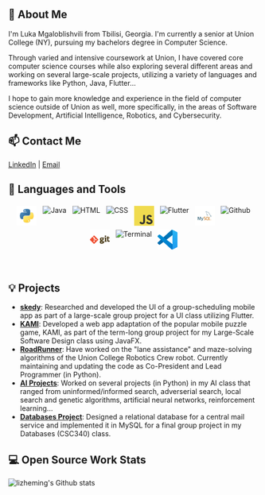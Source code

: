## 👋 About Me

I'm Luka Mgaloblishvili from Tbilisi, Georgia. I'm currently a senior at Union College (NY), pursuing my bachelors degree in Computer Science. 

Through varied and intensive coursework at Union, I have covered core computer science courses while also exploring several different areas and working on several large-scale projects, utilizing a variety of languages and frameworks like Python, Java, Flutter...

I hope to gain more knowledge and experience in the field of computer science outside of Union as well, more specifically, in the areas of Software Development, Artificial Intelligence, Robotics, and Cybersecurity.

## 📫 Contact Me

[LinkedIn](https://www.linkedin.com/in/luka-mgaloblishvili/) | [Email](mailto:mgalobll@union.edu)

## 🧰 Languages and Tools

<!-- 
<p align="center">
<img src="https://raw.githubusercontent.com/github/explore/80688e429a7d4ef2fca1e82350fe8e3517d3494d/topics/python/python.png" alt="Python" height="40" style="vertical-align:top; margin:4px">
<img src="" alt="Java" height="40" style="vertical-align:top; margin:4px">
<img src="" alt="HTML" height="40" style="vertical-align:top; margin:4px">
<img src="" alt="CSS" height="40" style="vertical-align:top; margin:4px">
<img src="https://raw.githubusercontent.com/github/explore/80688e429a7d4ef2fca1e82350fe8e3517d3494d/topics/javascript/javascript.png" alt="Javascript" height="40" style="vertical-align:top; margin:4px">
<img src="" alt="Flutter" height="40" style="vertical-align:top; margin:4px">
<img src="https://raw.githubusercontent.com/github/explore/80688e429a7d4ef2fca1e82350fe8e3517d3494d/topics/mysql/mysql.png" alt="MySQL" height="40" style="vertical-align:top; margin:4px">
<img src="https://cdn-icons-png.flaticon.com/512/5968/5968866.png" alt="Github" height="40" style="vertical-align:top; margin:4px">
<img src="https://raw.githubusercontent.com/github/explore/80688e429a7d4ef2fca1e82350fe8e3517d3494d/topics/git/git.png" alt="Git" height="40" style="vertical-align:top; margin:4px">
<img src="https://raw.githubusercontent.com/github/explore/80688e429a7d4ef2fca1e82350fe8e3517d3494d/topics/terminal/terminal.png" alt="Terminal" height="40" style="vertical-align:top; margin:4px">
<img src="https://raw.githubusercontent.com/github/explore/80688e429a7d4ef2fca1e82350fe8e3517d3494d/topics/visual-studio-code/visual-studio-code.png" alt="VS Code" height="40" style="vertical-align:top; margin:4px">
</p>
-->

<p align="center">
  <img src="https://raw.githubusercontent.com/github/explore/80688e429a7d4ef2fca1e82350fe8e3517d3494d/topics/python/python.png" alt="Python" height="40" style="vertical-align:top; margin:4px">
  <img src="https://cdn.iconscout.com/icon/free/png-512/java-43-569305.png" alt="Java" height="40" style="vertical-align:top; margin:4px">
  <img src="https://icon-library.com/images/html-icon/html-icon-28.jpg" alt="HTML" height="40" style="vertical-align:top; margin:4px">
  <img src="https://cdn.iconscout.com/icon/free/png-512/css-37-226088.png" alt="CSS" height="40" style="vertical-align:top; margin:4px">
  <img src="https://raw.githubusercontent.com/github/explore/80688e429a7d4ef2fca1e82350fe8e3517d3494d/topics/javascript/javascript.png" alt="Javascript" height="40" style="vertical-align:top; margin:4px">
  <img src="https://cdn.iconscout.com/icon/free/png-512/flutter-2038877-1720090.png" alt="Flutter" height="40" style="vertical-align:top; margin:4px">
  <img src="https://raw.githubusercontent.com/github/explore/80688e429a7d4ef2fca1e82350fe8e3517d3494d/topics/mysql/mysql.png" alt="MySQL" height="40" style="vertical-align:top; margin:4px">
  <img src="https://cdn-icons-png.flaticon.com/512/25/25231.png" alt="Github" height="40" style="vertical-align:top; margin:4px">
  <img src="https://raw.githubusercontent.com/github/explore/80688e429a7d4ef2fca1e82350fe8e3517d3494d/topics/git/git.png" alt="Git" height="40" style="vertical-align:top; margin:4px">
  <img src="https://cdn.iconscout.com/icon/free/png-512/terminal-1-1175208.png" alt="Terminal" height="40" style="vertical-align:top; margin:4px">
  <img src="https://raw.githubusercontent.com/github/explore/80688e429a7d4ef2fca1e82350fe8e3517d3494d/topics/visual-studio-code/visual-studio-code.png" alt="VS Code" height="40" style="vertical-align:top; margin:4px">
</p>


<br />

## 💡 Projects

- [**skedy**](https://github.com/skeddyapp/app): Researched and developed the UI of a group-scheduling mobile app as part of a large-scale group project for a UI class utilizing Flutter.
- [**KAMI**](https://github.com/mgalobll/csc-260-project2): Developed a web app adaptation of the popular mobile puzzle game, KAMI, as part of the term-long group project for my Large-Scale Software Design class using JavaFX.
- [**RoadRunner**](https://github.com/Union-College-Robotics-Crew/RoadRunner_Winter2023): Have worked on the "lane assistance" and maze-solving algorithms of the Union College Robotics Crew robot. Currently maintaining and updating the code as Co-President and Lead Programmer (in Python).
- [**AI Projects**](https://github.com/mgalobll/csc-320): Worked on several projects (in Python) in my AI class that ranged from uninformed/informed search, adverserial search, local search and genetic algorithms, artificial neural networks, reinforcement learning...
- [**Databases Project**](https://github.com/mgalobll/csc-340-project): Designed a relational database for a central mail service and implemented it in MySQL for a final group project in my Databases (CSC340) class.

## 💻 Open Source Work Stats


![lizheming's Github stats](https://github-readme-stats.vercel.app/api?username=mgalobll&show_icons=true)

<!--
**mgalobll/mgalobll** is a ✨ _special_ ✨ repository because its `README.md` (this file) appears on your GitHub profile.

Here are some ideas to get you started:

- 🔭 I’m currently working on ...
- 🌱 I’m currently learning ...
- 👯 I’m looking to collaborate on ...
- 🤔 I’m looking for help with ...
- 💬 Ask me about ...
- 📫 How to reach me: ...
- 😄 Pronouns: ...
- ⚡ Fun fact: ...
-->


